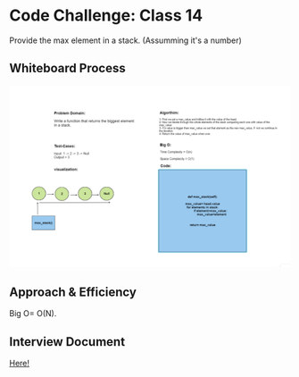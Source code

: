 # Code Challenge: Class 14
Provide the max element in a stack. (Assumming it's a number)
## Whiteboard Process
![Alt text](Max%20stack.png)
## Approach & Efficiency
Big O= O(N).
## Interview Document
[Here!](https://docs.google.com/spreadsheets/d/1CqCYJi-mMwmWFgKbm7t34_2KAp1cFAsECDXMBqUmB7k/edit?usp=sharing)